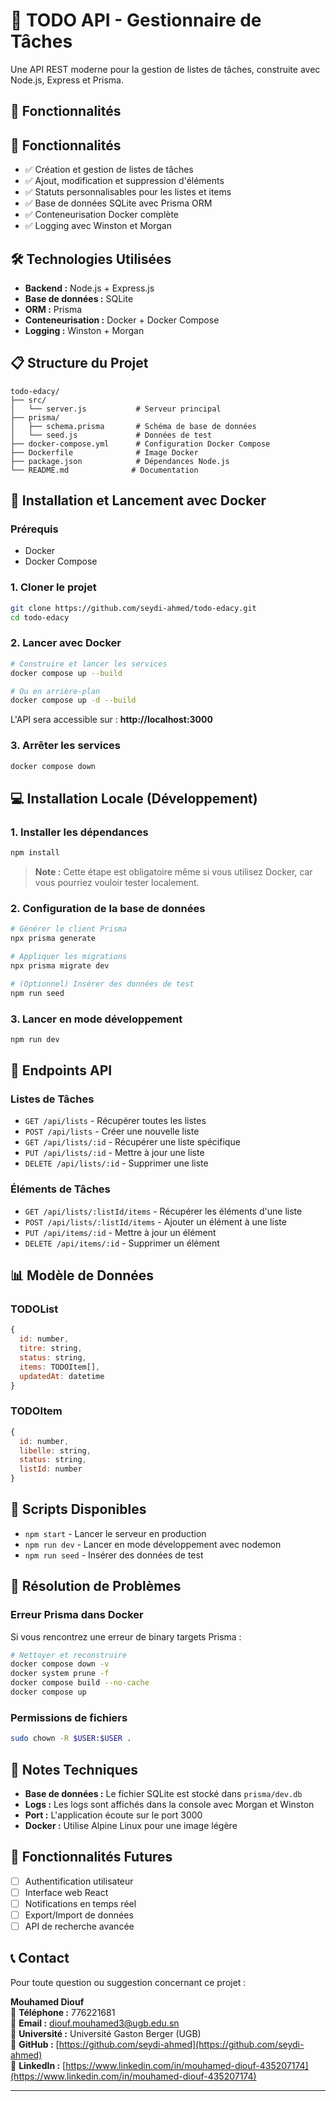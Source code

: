 # 📝 TODO API - Gestionnaire de Tâches

Une API REST moderne pour la gestion de listes de tâches, construite avec Node.js, Express et Prisma.

## 🚀 Fonctionnalités

## 🚀 Fonctionnalités

- ✅ Création et gestion de listes de tâches
- ✅ Ajout, modification et suppression d'éléments
- ✅ Statuts personnalisables pour les listes et items
- ✅ Base de données SQLite avec Prisma ORM
- ✅ Conteneurisation Docker complète
- ✅ Logging avec Winston et Morgan

## 🛠️ Technologies Utilisées

- **Backend :** Node.js + Express.js
- **Base de données :** SQLite
- **ORM :** Prisma
- **Conteneurisation :** Docker + Docker Compose
- **Logging :** Winston + Morgan

## 📋 Structure du Projet

```
todo-edacy/
├── src/
│   └── server.js           # Serveur principal
├── prisma/
│   ├── schema.prisma       # Schéma de base de données
│   └── seed.js             # Données de test
├── docker-compose.yml      # Configuration Docker Compose
├── Dockerfile              # Image Docker
├── package.json            # Dépendances Node.js
└── README.md              # Documentation
```

## 🐳 Installation et Lancement avec Docker

### Prérequis
- Docker
- Docker Compose

### 1. Cloner le projet
```bash
git clone https://github.com/seydi-ahmed/todo-edacy.git
cd todo-edacy
```

### 2. Lancer avec Docker
```bash
# Construire et lancer les services
docker compose up --build

# Ou en arrière-plan
docker compose up -d --build
```

L'API sera accessible sur : **http://localhost:3000**

### 3. Arrêter les services
```bash
docker compose down
```

## 💻 Installation Locale (Développement)

### 1. Installer les dépendances
```bash
npm install
```

> **Note :** Cette étape est obligatoire même si vous utilisez Docker, car vous pourriez vouloir tester localement.

### 2. Configuration de la base de données
```bash
# Générer le client Prisma
npx prisma generate

# Appliquer les migrations
npx prisma migrate dev

# (Optionnel) Insérer des données de test
npm run seed
```

### 3. Lancer en mode développement
```bash
npm run dev
```

## 📡 Endpoints API

### Listes de Tâches
- `GET /api/lists` - Récupérer toutes les listes
- `POST /api/lists` - Créer une nouvelle liste
- `GET /api/lists/:id` - Récupérer une liste spécifique
- `PUT /api/lists/:id` - Mettre à jour une liste
- `DELETE /api/lists/:id` - Supprimer une liste

### Éléments de Tâches
- `GET /api/lists/:listId/items` - Récupérer les éléments d'une liste
- `POST /api/lists/:listId/items` - Ajouter un élément à une liste
- `PUT /api/items/:id` - Mettre à jour un élément
- `DELETE /api/items/:id` - Supprimer un élément

## 📊 Modèle de Données

### TODOList
```javascript
{
  id: number,
  titre: string,
  status: string,
  items: TODOItem[],
  updatedAt: datetime
}
```

### TODOItem
```javascript
{
  id: number,
  libelle: string,
  status: string,
  listId: number
}
```

## 🔧 Scripts Disponibles

- `npm start` - Lancer le serveur en production
- `npm run dev` - Lancer en mode développement avec nodemon
- `npm run seed` - Insérer des données de test

## 🐛 Résolution de Problèmes

### Erreur Prisma dans Docker
Si vous rencontrez une erreur de binary targets Prisma :
```bash
# Nettoyer et reconstruire
docker compose down -v
docker system prune -f
docker compose build --no-cache
docker compose up
```

### Permissions de fichiers
```bash
sudo chown -R $USER:$USER .
```

## 📝 Notes Techniques

- **Base de données :** Le fichier SQLite est stocké dans `prisma/dev.db`
- **Logs :** Les logs sont affichés dans la console avec Morgan et Winston
- **Port :** L'application écoute sur le port 3000
- **Docker :** Utilise Alpine Linux pour une image légère

## 🎯 Fonctionnalités Futures

- [ ] Authentification utilisateur
- [ ] Interface web React
- [ ] Notifications en temps réel
- [ ] Export/Import de données
- [ ] API de recherche avancée

## 📞 Contact

Pour toute question ou suggestion concernant ce projet :

**Mouhamed Diouf**  
📱 **Téléphone :** 776221681  
📧 **Email :** diouf.mouhamed3@ugb.edu.sn  
🏫 **Université :** Université Gaston Berger (UGB)  
🐙 **GitHub :** [https://github.com/seydi-ahmed](https://github.com/seydi-ahmed)  
💼 **LinkedIn :** [https://www.linkedin.com/in/mouhamed-diouf-435207174](https://www.linkedin.com/in/mouhamed-diouf-435207174)

---
